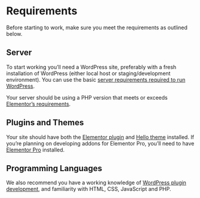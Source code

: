 # Requirements

<Badge type="tip" vertical="top" text="Elementor Core" /> <Badge type="warning" vertical="top" text="Basic" />

Before starting to work, make sure you meet the requirements as outlined below.

## Server

To start working you’ll need a WordPress site, preferably with a fresh installation of WordPress (either local host or staging/development environment). You can use the basic [server requirements required to run WordPress](https://wordpress.org/about/requirements/).

Your server should be using a PHP version that meets or exceeds [Elementor’s requirements](https://wordpress.org/plugins/elementor/#installation).

## Plugins and Themes

Your site should have both the [Elementor plugin](https://wordpress.org/plugins/elementor/) and [Hello theme](https://wordpress.org/themes/hello-elementor/) installed. If you’re planning on developing addons for Elementor Pro, you’ll need to have [Elementor Pro](https://elementor.com/pro/) installed.

## Programming Languages

We also recommend you have a working knowledge of [WordPress plugin development](https://developer.wordpress.org/plugins/), and familiarity with HTML, CSS, JavaScript and PHP.
